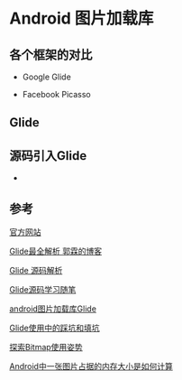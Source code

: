 # Android 图片加载库

## 各个框架的对比

* Google Glide 

* Facebook Picasso

## Glide

## 源码引入Glide

* 

## 参考

[官方网站](http://bumptech.github.io/glide/)

[Glide最全解析 郭霖的博客](https://blog.csdn.net/sinyu890807/column/info/15318)

[Glide 源码解析](https://github.com/android-cn/android-open-project-analysis/tree/master/tool-lib/image-cache/glide)

[Glide源码学习随笔](https://www.jianshu.com/p/e01f68802604)

[android图片加载库Glide](https://yq.aliyun.com/articles/63689/)

[Glide使用中的踩坑和填坑](http://www.zwdroid.top/2016/10/16/issues%20in%20using%20Glide/)

[探索Bitmap使用姿势](https://juejin.im/post/5c56bd57f265da2dc5388f33)

[Android中一张图片占据的内存大小是如何计算](https://juejin.im/post/5bc406b9f265da0aa664ea1e)